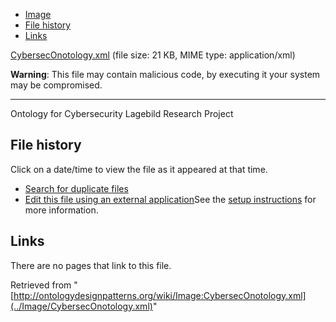 * [Image](../Image/CybersecOnotology.xml#file)
* [File history](../Image/CybersecOnotology.xml#filehistory)
* [Links](../Image/CybersecOnotology.xml#filelinks)


[CybersecOnotology.xml](../images/f/f5/CybersecOnotology.xml "CybersecOnotology.xml")‎
 (file size: 21 KB, MIME type: application/xml)




__Warning__: This file may contain malicious code, by executing it your system may be compromised.

---


Ontology for Cybersecurity Lagebild Research Project




## File history

Click on a date/time to view the file as it appeared at that time.



  
* [Search for duplicate files](http://ontologydesignpatterns.org/wiki/Special:FileDuplicateSearch/CybersecOnotology.xml "Special:FileDuplicateSearch/CybersecOnotology.xml")
* [Edit this file using an external application](http://ontologydesignpatterns.org/wiki/index.php?title=Image:CybersecOnotology.xml&action=edit&externaledit=true&mode=file "Image:CybersecOnotology.xml")See the [setup instructions](http://www.mediawiki.org/wiki/Manual:External_editors "http://www.mediawiki.org/wiki/Manual:External_editors") for more information.

## Links



There are no pages that link to this file.




Retrieved from "[http://ontologydesignpatterns.org/wiki/Image:CybersecOnotology.xml](../Image/CybersecOnotology.xml)"